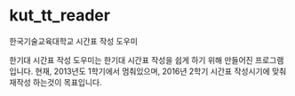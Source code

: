 # kut_tt_reader
한국기술교육대학교 시간표 작성 도우미

한기대 시간표 작성 도우미는 한기대 시간표 작성을 쉽게 하기 위해 만들어진 프로그램입니다.
현재, 2013년도 1학기에서 멈춰있으며, 2016년 2학기 시간표 작성시기에 맞춰 재작성 하는것이 목표입니다.
